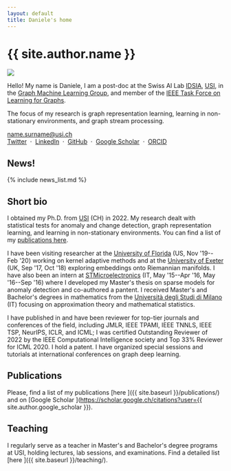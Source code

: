 ```yaml
---
layout: default
title: Daniele's home
---
```


<h1 class="landing-title">{{ site.author.name }}</h1>
<div class="profile-container">
  <img src="{{ site.baseurl }}/images/zambon_d.jpg" class="profile-floated"/>
  <p class="profile-text">
    Hello! My name is Daniele, I am a post-doc at the Swiss AI Lab <a href="https://idsia.ch">IDSIA</a>, <a href="https://usi.ch">USI</a>, in the <a href="https://gmlg.ch">Graph Machine Learning Group</a>, and member of the <a href="https://www.learning4graphs.org">IEEE Task Force on Learning for Graphs</a>.
  </p>
  <p class="profile-text">
    The focus of my research is graph representation learning, learning in non-stationary environments, and graph stream processing.
  </p>
  <p class="profile-text">
    <a href="mailto:name.surname@usi.ch"><i class="fa-solid fa-envelope"></i> name.surname@usi.ch</a>
  <br/>
    <a href="https://twitter.com/{{ site.author.twitter }}"><i class="fa-brands fa-x-twitter"></i> Twitter</a>
    &nbsp;&middot;&nbsp;
    <a href="https://www.linkedin.com/in/{{ site.author.linkedin }}"><i class="fa-brands fa-linkedin-in"></i> LinkedIn</a>
    &nbsp;&middot;&nbsp;
    <a href="https://github.com/{{ site.author.github }}"><i class="fa-brands fa-github"></i> GitHub</a>
    &nbsp;&middot;&nbsp;
    <a href="https://scholar.google.ch/citations?user={{ site.author.google_scholar }}"><i class="fa-brands fa-google-scholar"></i> Google Scholar</a>
    &nbsp;&middot;&nbsp;
    <a href="https://orcid.org/{{ site.author.orcid }}"><i class="fa-brands fa-orcid"></i> ORCID</a>
  </p>
  <div class="profile-clear"></div>
</div>


## News!

{% include news_list.md %}


## Short bio

I obtained my Ph.D. <i class="fa-solid fa-graduation-cap"></i> from [USI](http://inf.usi.ch) <span class="fi fi-ch"></span> (CH) in 2022.
My research dealt with statistical tests for anomaly and change detection, graph representation learning, and learning in non-stationary environments. You can find a list of my [publications here](#publications).

I have been visiting researcher at the [University of Florida](http://www.cnel.ufl.edu/) <span class="fi fi-us"></span> (US, Nov '19--Feb '20) working on kernel adaptive methods and at the [University of Exeter](http://emps.exeter.ac.uk/) <span class="fi fi-gb"></span> (UK, Sep '17, Oct '18) exploring embeddings onto Riemannian manifolds. I have also been an intern at [STMicroelectronics](https://www.st.com) <span class="fi fi-it"></span> (IT, May '15--Apr '16, May '16--Sep '16) where I developed my Master's thesis on sparse models for anomaly detection and co-authored a pantent. 
I received Master's and Bachelor's degrees in mathematics from the [Università degli Studi di Milano](http://www.matematica.unimi.it/ecm/home) <span class="fi fi-it"></span> (IT) focusing on approximation theory and mathematical statistics.

I have published in and have been reviewer for top-tier journals and conferences of the field, including JMLR, IEEE TPAMI, IEEE TNNLS, IEEE TSP, NeurIPS, ICLR, and ICML; I was certified Outstanding Reviewer of 2022 by the IEEE Computational Intelligence society and Top 33% Reviewer for ICML 2020. I hold a patent. I have organized special sessions and tutorials at international conferences on graph deep learning. 


## Publications

Please, find a list of my publications [here <i class="fa-solid fa-up-right-from-square"></i>]({{ site.baseurl }}/publications/) and on 
[Google Scholar <i class="fa-brands fa-google-scholar"></i>](https://scholar.google.ch/citations?user={{ site.author.google_scholar }}).


## Teaching 

I regularly serve as a teacher in Master's and Bachelor's degree programs at USI, holding lectures, lab sessions, and examinations. Find a detailed list [here <i class="fa-solid fa-person-chalkboard"></i>]({{ site.baseurl }}/teaching/).

